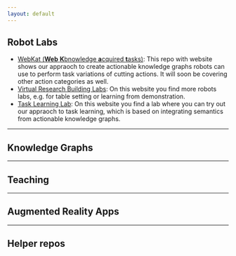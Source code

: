 ```yaml
---
layout: default
---
```

<h2>Robot Labs</h2>

<p>
  <ul><li><a href="https://food-ninja.github.io/WebKat-MealRobot/">WebKat (<b>Web</b> <b>K</b>bnowledge <b>a</b>cquired <b>t</b>asks)</a>: This repo with website shows our appraoch to create actionable knowledge graphs robots can use to perform task variations of cutting actions. It will soon be covering other action categories as well.</li>
  <li><a href="https://vib.ai.uni-bremen.de/page/labs/">Virtual Research Building Labs</a>: On this website you find more robots labs, e.g. for table setting or learning from demonstration.</li>
  <li><a href="https://vib.ai.uni-bremen.de/page/comingsoon/tasklearningusingactionableknowledgegraphs/">Task Learning Lab</a>: On this website you find a lab where you can try out our appraoch to task learning, which is based on integrating semantics from actionable knowledge graphs.</li></ul>
</p>

<hr>

<h2>Knowledge Graphs</h2>

<p></p>

<hr>

<h2>Teaching</h2>

<p></p>

<hr>
<h2>Augmented Reality Apps</h2>

<p></p>

<hr>

<h2>Helper repos</h2>
